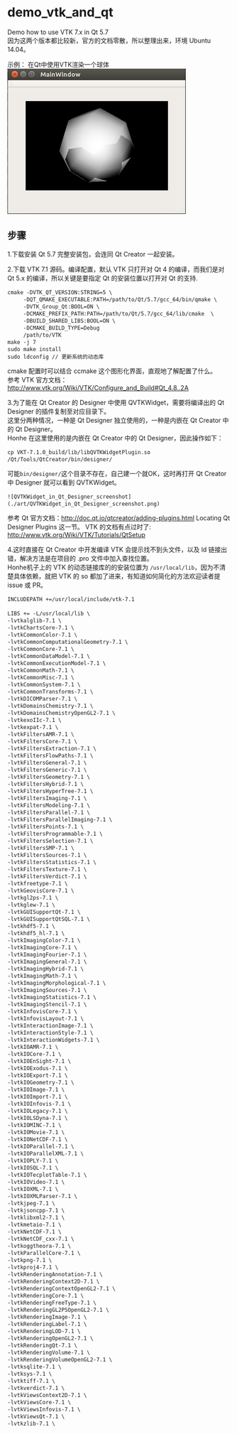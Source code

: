# demo_vtk_and_qt
Demo how to use VTK 7.x in Qt 5.7  
因为这两个版本都比较新，官方的文档零散，所以整理出来，环境 Ubuntu 14.04。

示例： 在Qt中使用VTK渲染一个球体  
  ![demo](./art/demo.png)

## 步骤
1.下载安装 Qt 5.7 完整安装包，会连同 Qt Creator 一起安装。 

2.下载 VTK 7.1 源码。编译配置，默认 VTK 只打开对 Qt 4 的编译，而我们是对 Qt 5.x 的编译，所以关键是要指定 Qt 的安装位置以打开对 Qt 的支持.
```
cmake -DVTK_QT_VERSION:STRING=5 \
     -DQT_QMAKE_EXECUTABLE:PATH=/path/to/Qt/5.7/gcc_64/bin/qmake \
     -DVTK_Group_Qt:BOOL=ON \
     -DCMAKE_PREFIX_PATH:PATH=/path/to/Qt/5.7/gcc_64/lib/cmake  \
     -DBUILD_SHARED_LIBS:BOOL=ON \
     -DCMAKE_BUILD_TYPE=Debug
     /path/to/VTK
make -j 7
sudo make install
sudo ldconfig // 更新系统的动态库
```
cmake 配置时可以结合 ccmake 这个图形化界面，直观地了解配置了什么。  
参考 VTK 官方文档：http://www.vtk.org/Wiki/VTK/Configure_and_Build#Qt_4.8..2A  

3.为了能在 Qt Creator 的 Designer 中使用 QVTKWidget，需要将编译出的 Qt Designer 的插件复制至对应目录下。  
这里分两种情况，一种是 Qt Designer 独立使用的，一种是内嵌在 Qt Creator 中的 Qt Designer。  
Honhe 在这里使用的是内嵌在 Qt Creator 中的 Qt Designer，因此操作如下：
```
cp VKT-7.1.0_build/lib/libQVTKWidgetPlugin.so /Qt/Tools/QtCreator/bin/designer/
```
可能`bin/designer/`这个目录不存在，自己建一个就OK，这时再打开 Qt Creator 中 Designer 就可以看到 QVTKWidget。

    ![QVTKWidget_in_Qt_Designer_screenshot](./art/QVTKWidget_in_Qt_Designer_screenshot.png)

参考 Qt 官方文档：http://doc.qt.io/qtcreator/adding-plugins.html Locating Qt Designer Plugins 这一节。
VTK 的文档有点过时了: http://www.vtk.org/Wiki/VTK/Tutorials/QtSetup  

4.这时直接在 Qt Creator 中开发编译 VTK 会提示找不到头文件，以及 ld 链接出错，解决方法是在项目的 .pro 文件中加入查找位置。  
Honhe机子上的 VTK 的动态链接库的的安装位置为 `/usr/local/lib`，因为不清楚具体依赖，就把 VTK 的 so 都加了进来，有知道如何简化的方法欢迎读者提 issue 或 PR。  
```
INCLUDEPATH +=/usr/local/include/vtk-7.1

LIBS += -L/usr/local/lib \
-lvtkalglib-7.1 \
-lvtkChartsCore-7.1 \
-lvtkCommonColor-7.1 \
-lvtkCommonComputationalGeometry-7.1 \
-lvtkCommonCore-7.1 \
-lvtkCommonDataModel-7.1 \
-lvtkCommonExecutionModel-7.1 \
-lvtkCommonMath-7.1 \
-lvtkCommonMisc-7.1 \
-lvtkCommonSystem-7.1 \
-lvtkCommonTransforms-7.1 \
-lvtkDICOMParser-7.1 \
-lvtkDomainsChemistry-7.1 \
-lvtkDomainsChemistryOpenGL2-7.1 \
-lvtkexoIIc-7.1 \
-lvtkexpat-7.1 \
-lvtkFiltersAMR-7.1 \
-lvtkFiltersCore-7.1 \
-lvtkFiltersExtraction-7.1 \
-lvtkFiltersFlowPaths-7.1 \
-lvtkFiltersGeneral-7.1 \
-lvtkFiltersGeneric-7.1 \
-lvtkFiltersGeometry-7.1 \
-lvtkFiltersHybrid-7.1 \
-lvtkFiltersHyperTree-7.1 \
-lvtkFiltersImaging-7.1 \
-lvtkFiltersModeling-7.1 \
-lvtkFiltersParallel-7.1 \
-lvtkFiltersParallelImaging-7.1 \
-lvtkFiltersPoints-7.1 \
-lvtkFiltersProgrammable-7.1 \
-lvtkFiltersSelection-7.1 \
-lvtkFiltersSMP-7.1 \
-lvtkFiltersSources-7.1 \
-lvtkFiltersStatistics-7.1 \
-lvtkFiltersTexture-7.1 \
-lvtkFiltersVerdict-7.1 \
-lvtkfreetype-7.1 \
-lvtkGeovisCore-7.1 \
-lvtkgl2ps-7.1 \
-lvtkglew-7.1 \
-lvtkGUISupportQt-7.1 \
-lvtkGUISupportQtSQL-7.1 \
-lvtkhdf5-7.1 \
-lvtkhdf5_hl-7.1 \
-lvtkImagingColor-7.1 \
-lvtkImagingCore-7.1 \
-lvtkImagingFourier-7.1 \
-lvtkImagingGeneral-7.1 \
-lvtkImagingHybrid-7.1 \
-lvtkImagingMath-7.1 \
-lvtkImagingMorphological-7.1 \
-lvtkImagingSources-7.1 \
-lvtkImagingStatistics-7.1 \
-lvtkImagingStencil-7.1 \
-lvtkInfovisCore-7.1 \
-lvtkInfovisLayout-7.1 \
-lvtkInteractionImage-7.1 \
-lvtkInteractionStyle-7.1 \
-lvtkInteractionWidgets-7.1 \
-lvtkIOAMR-7.1 \
-lvtkIOCore-7.1 \
-lvtkIOEnSight-7.1 \
-lvtkIOExodus-7.1 \
-lvtkIOExport-7.1 \
-lvtkIOGeometry-7.1 \
-lvtkIOImage-7.1 \
-lvtkIOImport-7.1 \
-lvtkIOInfovis-7.1 \
-lvtkIOLegacy-7.1 \
-lvtkIOLSDyna-7.1 \
-lvtkIOMINC-7.1 \
-lvtkIOMovie-7.1 \
-lvtkIONetCDF-7.1 \
-lvtkIOParallel-7.1 \
-lvtkIOParallelXML-7.1 \
-lvtkIOPLY-7.1 \
-lvtkIOSQL-7.1 \
-lvtkIOTecplotTable-7.1 \
-lvtkIOVideo-7.1 \
-lvtkIOXML-7.1 \
-lvtkIOXMLParser-7.1 \
-lvtkjpeg-7.1 \
-lvtkjsoncpp-7.1 \
-lvtklibxml2-7.1 \
-lvtkmetaio-7.1 \
-lvtkNetCDF-7.1 \
-lvtkNetCDF_cxx-7.1 \
-lvtkoggtheora-7.1 \
-lvtkParallelCore-7.1 \
-lvtkpng-7.1 \
-lvtkproj4-7.1 \
-lvtkRenderingAnnotation-7.1 \
-lvtkRenderingContext2D-7.1 \
-lvtkRenderingContextOpenGL2-7.1 \
-lvtkRenderingCore-7.1 \
-lvtkRenderingFreeType-7.1 \
-lvtkRenderingGL2PSOpenGL2-7.1 \
-lvtkRenderingImage-7.1 \
-lvtkRenderingLabel-7.1 \
-lvtkRenderingLOD-7.1 \
-lvtkRenderingOpenGL2-7.1 \
-lvtkRenderingQt-7.1 \
-lvtkRenderingVolume-7.1 \
-lvtkRenderingVolumeOpenGL2-7.1 \
-lvtksqlite-7.1 \
-lvtksys-7.1 \
-lvtktiff-7.1 \
-lvtkverdict-7.1 \
-lvtkViewsContext2D-7.1 \
-lvtkViewsCore-7.1 \
-lvtkViewsInfovis-7.1 \
-lvtkViewsQt-7.1 \
-lvtkzlib-7.1 \
```
